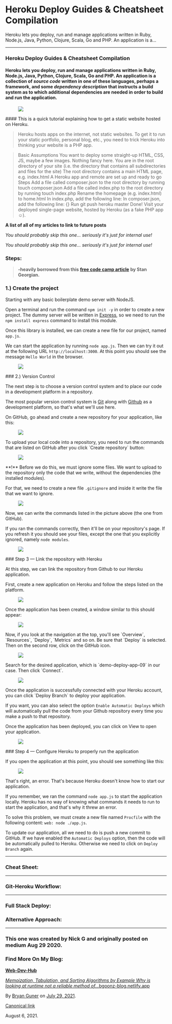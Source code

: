 # Heroku Deploy Guides & Cheatsheet Compilation

Heroku lets you deploy, run and manage applications written in Ruby, Node.js, Java, Python, Clojure, Scala, Go and PHP. An application is a…

---

### Heroku Deploy Guides & Cheatsheet Compilation

#### Heroku lets you deploy, run and manage applications written in Ruby, Node.js, Java, Python, Clojure, Scala, Go and PHP. An application is a collection of _source code_ written in one of these languages, perhaps a framework, and some _dependency description_ that instructs a build system as to which additional dependencies are needed in order to build and run the application.

<figure><img src="https://cdn-images-1.medium.com/max/800/0*gAOfoFENBTwE5mqJ.gif" class="graf-image" /></figure>#### This is a quick tutorial explaining how to get a static website hosted on Heroku.

> Heroku hosts apps on the internet, not static websites. To get it to run your static portfolio, personal blog, etc., you need to trick Heroku into thinking your website is a PHP app.

> Basic Assumptions You want to deploy some straight-up HTML, CSS, JS, maybe a few images. Nothing fancy here. You are in the root directory of your site (i.e. the directory that contains all subdirectories and files for the site) The root directory contains a main HTML page, e.g. index.html A Heroku app and remote are set up and ready to go Steps Add a file called composer.json to the root directory by running touch composer.json Add a file called index.php to the root directory by running touch index.php Rename the homepage (e.g. index.html) to home.html In index.php, add the following line: In composer.json, add the following line: {} Run git push heroku master Done! Visit your deployed single-page website, hosted by Heroku (as a fake PHP app ☺).

<strong>A list of all of my articles to link to future posts</strong>
<br/>

<em>You should probably skip this one… seriously it's just for internal use!</em>

<em>You should probably skip this one… seriously it's just for internal use!</em>

### Steps:

> **-heavily borrowed from this** <a href="https://www.freecodecamp.org/news/how-to-deploy-an-application-to-heroku/" class="markup--anchor markup--blockquote-anchor"><strong>free code camp article</strong></a> **by Stan Georgian.**

### 1.) Create the project

Starting with any basic boilerplate demo server with NodeJS.

Open a terminal and run the command `npm init -y` in order to create a new project. The dummy server will be written in <a href="https://expressjs.com/" class="markup--anchor markup--p-anchor">Express</a>, so we need to run the `npm install express` command to install this module.

Once this library is installed, we can create a new file for our project, named `app.js`.

We can start the application by running `node app.js`. Then we can try it out at the following URL `http://localhost:3000`. At this point you should see the message `Hello World` in the browser.

<figure><img src="https://cdn-images-1.medium.com/max/800/0*3FuViRnU9-PB5uqf.png" class="graf-image" /></figure>### 2.) Version Control

The next step is to choose a version control system and to place our code in a development platform in a repository.

The most popular version control system is <a href="https://git-scm.com/" class="markup--anchor markup--p-anchor">Git</a> along with <a href="https://github.com/" class="markup--anchor markup--p-anchor">Github</a> as a development platform, so that's what we'll use here.

On GitHub, go ahead and create a new repository for your application, like this:

<figure><img src="https://cdn-images-1.medium.com/max/800/0*pyHPJP0kjAV9sij1.png" class="graf-image" /></figure>To upload your local code into a repository, you need to run the commands that are listed on GitHub after you click `Create repository` button:

<figure><img src="https://cdn-images-1.medium.com/max/800/0*C7nOWV7ygqTRdqcu.png" class="graf-image" /></figure>**!** Before we do this, we must ignore some files. We want to upload to the repository only the code that we write, without the dependencies (the installed modules).

For that, we need to create a new file `.gitignore` and inside it write the file that we want to ignore.

<figure><img src="https://cdn-images-1.medium.com/max/800/0*T-9QyGzUdWvFuA-D.png" class="graf-image" /></figure>Now, we can write the commands listed in the picture above (the one from GitHub).

If you ran the commands correctly, then it'll be on your repository's page. If you refresh it you should see your files, except the one that you explicitly ignored, namely `node modules`.

<figure><img src="https://cdn-images-1.medium.com/max/800/0*_WzaY9T9A0FsvPgb.png" class="graf-image" /></figure>### Step 3 — Link the repository with Heroku

At this step, we can link the repository from Github to our Heroku application.

First, create a new application on Heroku and follow the steps listed on the platform.

<figure><img src="https://cdn-images-1.medium.com/max/800/0*J9tMV455odrM00UJ.png" class="graf-image" /></figure>Once the application has been created, a window similar to this should appear:

<figure><img src="https://cdn-images-1.medium.com/max/800/0*cowa0t6DgTqjUdjR.png" class="graf-image" /></figure>Now, if you look at the navigation at the top, you'll see `Overview`, `Resources`, `Deploy`, `Metrics` and so on. Be sure that `Deploy` is selected. Then on the second row, click on the GitHub icon.

<figure><img src="https://cdn-images-1.medium.com/max/800/0*kAZI5kiisUiZ2Z9D.png" class="graf-image" /></figure>Search for the desired application, which is `demo-deploy-app-09` in our case. Then click `Connect`.

<figure><img src="https://cdn-images-1.medium.com/max/800/0*T89joca8hXRO8UsL.png" class="graf-image" /></figure>Once the application is successfully connected with your Heroku account, you can click `Deploy Branch` to deploy your application.

If you want, you can also select the option `Enable Automatic Deploys` which will automatically pull the code from your Github repository every time you make a push to that repository.

Once the application has been deployed, you can click on View to open your application.

<figure><img src="https://cdn-images-1.medium.com/max/800/0*9dBdxScA9_dIEz1Q.png" class="graf-image" /></figure>### Step 4 — Configure Heroku to properly run the application

If you open the application at this point, you should see something like this:

<figure><img src="https://cdn-images-1.medium.com/max/800/0*rMZ8aneIjG3nx211.png" class="graf-image" /></figure>That's right, an error. That's because Heroku doesn't know how to start our application.

If you remember, we ran the command `node app.js` to start the application locally.
Heroku has no way of knowing what commands it needs to run to start the application, and that's why it threw an error.

To solve this problem, we must create a new file named `Procfile` with the following content: `web: node ./app.js`.

To update our application, all we need to do is push a new commit to GitHub. If we have enabled the `Automatic Deploys` option, then the code will be automatically pulled to Heroku. Otherwise we need to click on `Deploy Branch` again.

---

### Cheat Sheet:

---

### Git-Heroku Workflow:

---

### Full Stack Deploy:

### Alternative Approach:

---

### This one was created by Nick G and originally posted on medium Aug 29 2020.

### Find More On My Blog:

<a href="https://bgoonz-blog.netlify.app/" class="markup--anchor markup--mixtapeEmbed-anchor" title="https://bgoonz-blog.netlify.app/"><strong>Web-Dev-Hub</strong>
<br/>

<em>Memoization, Tabulation, and Sorting Algorithms by Example Why is looking at runtime not a reliable method of…</em>bgoonz-blog.netlify.app</a><a href="https://bgoonz-blog.netlify.app/" class="js-mixtapeImage mixtapeImage u-ignoreBlock"></a>

By <a href="https://medium.com/@bryanguner" class="p-author h-card">Bryan Guner</a> on [July 29, 2021](https://medium.com/p/b2897b69ce02).

<a href="https://medium.com/@bryanguner/heroku-deploy-guides-cheatsheet-compilation-b2897b69ce02" class="p-canonical">Canonical link</a>

August 6, 2021.
